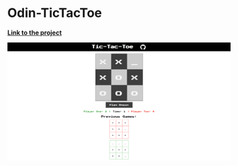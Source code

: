 # Odin-TicTacToe

[**Link to the project**](http://stupidblogs.me/Odin-TicTacToe/)

![odinTTT](https://github.com/Yug34/Odin-TicTacToe/blob/master/odinTTT.png)
